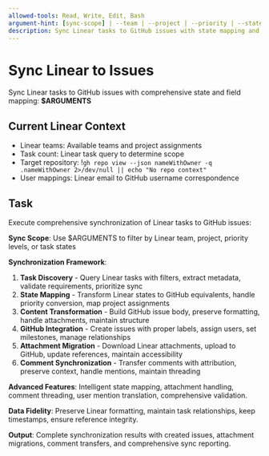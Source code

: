 ```yaml
---
allowed-tools: Read, Write, Edit, Bash
argument-hint: [sync-scope] | --team | --project | --priority | --states
description: Sync Linear tasks to GitHub issues with state mapping and attachment handling
---
```


# Sync Linear to Issues

Sync Linear tasks to GitHub issues with comprehensive state and field mapping: **$ARGUMENTS**

## Current Linear Context

- Linear teams: Available teams and project assignments
- Task count: Linear task query to determine scope
- Target repository: !`gh repo view --json nameWithOwner -q .nameWithOwner 2>/dev/null || echo "No repo context"`
- User mappings: Linear email to GitHub username correspondence

## Task

Execute comprehensive synchronization of Linear tasks to GitHub issues:

**Sync Scope**: Use $ARGUMENTS to filter by Linear team, project, priority levels, or task states

**Synchronization Framework**:
1. **Task Discovery** - Query Linear tasks with filters, extract metadata, validate requirements, prioritize sync
2. **State Mapping** - Transform Linear states to GitHub equivalents, handle priority conversion, map project assignments
3. **Content Transformation** - Build GitHub issue body, preserve formatting, handle attachments, maintain structure
4. **GitHub Integration** - Create issues with proper labels, assign users, set milestones, manage relationships
5. **Attachment Migration** - Download Linear attachments, upload to GitHub, update references, maintain accessibility
6. **Comment Synchronization** - Transfer comments with attribution, preserve context, handle mentions, maintain threading

**Advanced Features**: Intelligent state mapping, attachment handling, comment threading, user mention translation, comprehensive validation.

**Data Fidelity**: Preserve Linear formatting, maintain task relationships, keep timestamps, ensure reference integrity.

**Output**: Complete synchronization results with created issues, attachment migrations, comment transfers, and comprehensive sync reporting.